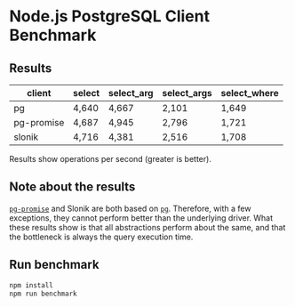 # Node.js PostgreSQL Client Benchmark

## Results

|**client**|**select**|**select_arg**|**select_args**|**select_where**|
|-|-|-|-|-|
|pg|4,640|4,667|2,101|1,649|
|pg-promise|4,687|4,945|2,796|1,721|
|slonik|4,716|4,381|2,516|1,708|

Results show operations per second (greater is better).

## Note about the results

[`pg-promise`](https://github.com/vitaly-t/pg-promise) and Slonik are both based on [`pg`](https://www.npmjs.com/pg). Therefore, with a few exceptions, they cannot perform better than the underlying driver. What these results show is that all abstractions perform about the same, and that the bottleneck is always the query execution time.

## Run benchmark

```bash
npm install
npm run benchmark

```

